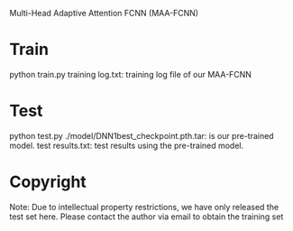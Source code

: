 Multi-Head Adaptive Attention FCNN (MAA-FCNN)
# Train
python train.py
training log.txt: training log file of our MAA-FCNN
# Test
python test.py
./model/DNN1best_checkpoint.pth.tar: is our pre-trained model.
test results.txt: test results using the pre-trained model.
# Copyright
Note: Due to intellectual property restrictions, we have only released the test set here. Please contact the author via email to obtain the training set
